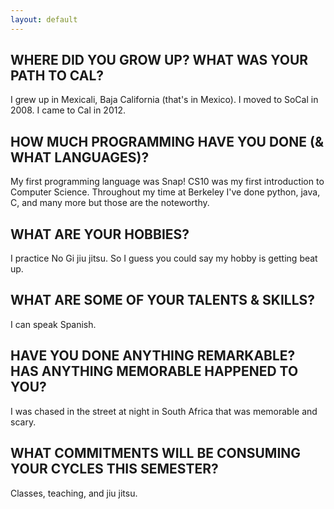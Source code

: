 ```yaml
---
layout: default
---
```


## WHERE DID YOU GROW UP? WHAT WAS YOUR PATH TO CAL?

I grew up in Mexicali, Baja California (that's in Mexico). I moved to SoCal in
2008. I came to Cal in 2012.

## HOW MUCH PROGRAMMING HAVE YOU DONE (& WHAT LANGUAGES)?

My first programming language was Snap! CS10 was my first introduction to
Computer Science. Throughout my time at Berkeley I've done python, java, C, and
many more but those are the noteworthy.

## WHAT ARE YOUR HOBBIES?

I practice No Gi jiu jitsu. So I guess you could say my hobby is getting beat up.

## WHAT ARE SOME OF YOUR TALENTS & SKILLS?

I can speak Spanish.

## HAVE YOU DONE ANYTHING REMARKABLE? HAS ANYTHING MEMORABLE HAPPENED TO YOU?

I was chased in the street at night in South Africa that was memorable and scary.

## WHAT COMMITMENTS WILL BE CONSUMING YOUR CYCLES THIS SEMESTER?

Classes, teaching, and jiu jitsu.
